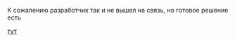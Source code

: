 К сожалению разработчик так и не вышел на связь, но готовое решение есть 

[тут](https://github.com/KubanCSC/2019/blob/master/writeups/REVERSE/500.py)
